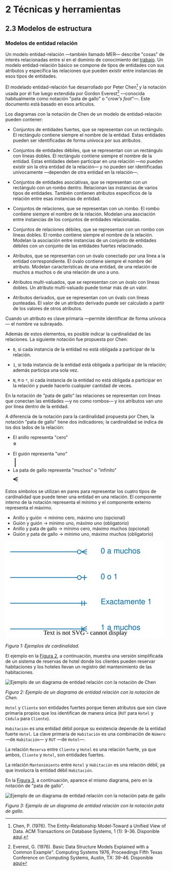 # 2 Técnicas y herramientas

## 2.3 Modelos de estructura

### Modelos de entidad relación

Un modelo entidad-relación —también llamado MER— describe "cosas" de interés
relacionadas entre sí en el dominio de conocimiento del
[trabajo](/4_Conceptos/4_Trabajo_y_area_de_trabajo.md). Un modelo
entidad-relación básico se compone de tipos de entidades con sus atributos y
especifica las relaciones que pueden existir entre instancias de esos tipos de
entidades.

El modelado entidad-relación fue desarrollado por Peter Chen[^1] y la notación
usada por él fue luego extendida por Gordon Everest[^2] —conocida habitualmente
como notación "pata de gallo" o "*crow's foot*"—. Este documento está
basado en esos artículos.

Los diagramas con la notación de Chen de un modelo de entidad-relación pueden
contener:

* Conjuntos de entidades fuertes, que se representan con un rectángulo. El
  rectángulo contiene siempre el nombre de la entidad. Estas entidades pueden
  ser identificadas de forma unívoca por sus atributos.

* Conjuntos de entidades débiles, que se representan con un rectángulo con
  líneas dobles. El rectángulo contiene siempre el nombre de la entidad. Estas
  entidades deben participar en una relación —no pueden existir sin la otra
  entidad de la relación— y no pueden ser identificadas unívocamente —dependen
  de otra entidad en la relación—.

* Conjuntos de entidades asociativas, que se representan con un rectángulo con
  un rombo dentro. Relacionan las instancias de varios tipos de entidades.
  También contienen atributos específicos de la relación entre esas instancias
  de entidad.

* Conjuntos de relaciones, que se representan con un rombo. El rombo contiene
  siempre el nombre de la relación. Modelan una asociación entre instancias de
  los conjuntos de entidades relacionadas.

* Conjuntos de relaciones débiles, que se representan con un rombo con líneas
  dobles. El rombo contiene siempre el nombre de la relación. Modelan la
  asociación entre instancias de un conjunto de entidades débiles con un
  conjunto de las entidades fuertes relacionado.

* Atributos, que se representan con un óvalo conectado por una línea a la
  entidad correspondiente. El óvalo contiene siempre el nombre del atributo.
  Modelan características de una entidad, de una relación de muchos a muchos o
  de una relación de uno a uno.

* Atributos multi-valuados, que se representan con un óvalo con líneas dobles.
  Un atributo multi-valuado puede tomar más de un valor.

* Atributos derivados, que se representan con un óvalo con líneas punteadas. El
  valor de un atributo derivado puede ser calculado a partir de los valores de
  otros atributos.

Cuando un atributo es clave primaria —permite identificar de forma unívoca— el
nombre va subrayado.

Además de estos elementos, es posible indicar la cardinalidad de las relaciones.
La siguiente notación fue propuesta por Chen:

* `0`, si cada instancia de la entidad no está obligada a participar de la
  relación.

* `1`, si toda instancia de la entidad está obligada a participar de la
  relación; además participa una sola vez.

* `N`, `M` o `*`, si cada instancia de la entidad no está obligada a participar
  en la relación y puede hacerlo cualquier cantidad de veces.

En la notación de "pata de gallo" las relaciones se representan con líneas que
conectan las entidades —y no como rombos— y los atributos van uno por línea
dentro de la entidad.

A diferencia de la notación para la cardinalidad propuesta por Chen, la
notación "pata de gallo" tiene dos indicadores; la cardinalidad se indica de los
dos lados de la relación:

* El anillo representa "cero"
  <br><span style="font-size:200%;">ᐤ</span>
* El guión representa "uno"
  <br><span style="font-size:200%;">∣</span>
* La pata de gallo representa "muchos" o "infinito"
  <br><span style="font-size:200%;">⪪</span>

Estos símbolos se utilizan en pares para representar los cuatro tipos de
cardinalidad que puede tener una entidad en una relación. El componente interno
de la notación representa el mínimo y el componente externo representa el
máximo.

* Anillo y guión → mínimo cero, máximo uno (opcional)
* Guión y guión → mínimo uno, máximo uno (obligatorio)
* Anillo y pata de gallo → mínimo cero, máximo muchos (opcional)
* Guión y pata de gallo → mínimo uno, máximo muchos (obligatorio)

<a id="figura-1"/>

![Ejemplos de cardinalidad](/diagrams/Entity_Relationship_Diagram_Cardinality.svg)

*Figura 1: Ejemplos de cardinalidad.*

El ejemplo en la [Figura 2](#figura-2), a continuación, muestra una versión
simplificada de un sistema de reservas de hotel donde los clientes pueden
reservar habitaciones y los hoteles llevan un registro del mantenimiento de las
habitaciones.

<a id="figura-2"/>

![Ejemplo de un diagrama de entidad relación con la notación de
Chen](/diagrams/Entity_Relationship_Model_Example_Chen.svg)

*Figura 2: Ejemplo de un diagrama de entidad relación con la notación de Chen.*

`Hotel` y `Cliente` son entidades fuertes porque tienen atributos que son clave
primaria propios que los identifican de manera única (`RUT` para `Hotel` y
`Cédula` para `Cliente`).

`Habitación` es una entidad débil porque su existencia depende de la entidad
fuerte `Hotel`. La clave primaria de `Habitación` es una combinación de `Número`
—de `Habitación`— y `RUT` —de `Hotel`—.

La relación `Reserva` entre `Cliente` y `Hotel` es una relación fuerte, ya
que ambos, `Cliente` y `Hotel`, son entidades fuertes.

La relación `Mantenimiento` entre `Hotel` y `Habitación` es una relación débil,
ya que involucra la entidad débil `Habitación`.

En la [Figura 3](#figura-3), a continuación, aparece el mismo diagrama, pero en
la notación de "pata de gallo".

<a id="figura-3"/>

![Ejemplo de un diagrama de entidad relación con la notación pata de
gallo](/diagrams/Entity_Relationship_Model_Example_Crows_Foot.svg)

*Figura 3: Ejemplo de un diagrama de entidad relación con la notación pata de
gallo.*

[^1]: Chen, P. (1976). The Entity-Relationship Model-Toward a Unified View of
      Data. ACM Transactions on Database Systems, 1 (1): 9-36. Disponible
      [aquí](https://dl.acm.org/doi/pdf/10.1145/320434.320440).
[^2]: Everest, G. (1976). Basic Data Structure Models Explained with a Common
      Example". Computing Systems 1976, Proceedings Fifth Texas Conference on
      Computing Systems, Austin, TX: 39-46. Disponible
      [aquí](https://www.researchgate.net/publication/291448084_BASIC_DATA_STRUCTURE_MODELS_EXPLAINED_WITH_A_COMMON_EXAMPLE)

